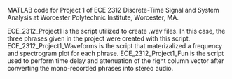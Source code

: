 MATLAB code for Project 1 of ECE 2312 Discrete-Time Signal and System Analysis at Worcester Polytechnic Institute, Worcester, MA.

ECE_2312_Project1 is the script utilized to create .wav files. In this case, the three phrases given in the project were created with this script.
ECE_2312_Project1_Waveforms is the script that materizalized a frequency and spectrogram plot for each phrase.
ECE_2312_Project1_Fun is the script used to perform time delay and attenuation of the right column vector after converting the mono-recorded phrases into stereo audio.
